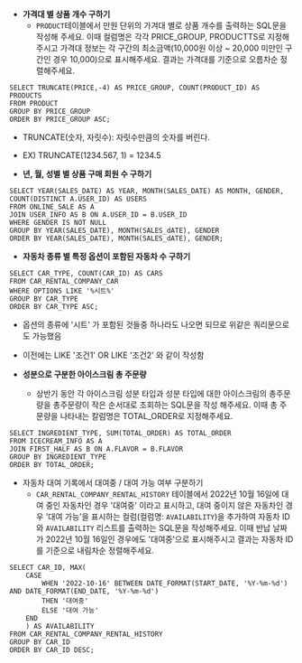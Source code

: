 - **가격대 별 상품 개수 구하기**
	- `PRODUCT`테이블에서 만원 단위의 가겨대 별로 상품 개수를 출력하는 SQL문을 작성해 주세요. 이때 컬럼명은 각각 PRICE_GROUP, PRODUCTTS로 지정해주시고 가격대 정보는 각 구간의 최소금액(10,000원 이상 ~ 20,000 미만인 구간인 경우 10,000)으로 표시해주세요. 결과는 가격대를 기준으로 오름차순 정렬해주세요.
```
SELECT TRUNCATE(PRICE,-4) AS PRICE_GROUP, COUNT(PRODUCT_ID) AS PRODUCTS
FROM PRODUCT
GROUP BY PRICE_GROUP
ORDER BY PRICE_GROUP ASC;
```

- TRUNCATE(숫자, 자릿수): 자릿수만큼의 숫자를 버린다.
- EX) TRUNCATE(1234.567, 1) = 1234.5

- **년, 월, 성별 별 상품 구매 회원 수 구하기**
```
SELECT YEAR(SALES_DATE) AS YEAR, MONTH(SALES_DATE) AS MONTH, GENDER, COUNT(DISTINCT A.USER_ID) AS USERS
FROM ONLINE_SALE AS A
JOIN USER_INFO AS B ON A.USER_ID = B.USER_ID
WHERE GENDER IS NOT NULL
GROUP BY YEAR(SALES_DATE), MONTH(SALES_dATE), GENDER
ORDER BY YEAR(SALES_DATE), MONTH(SALES_dATE), GENDER;
```

- **자동차 종류 별 특정 옵션이 포함된 자동차 수 구하기**
```
SELECT CAR_TYPE, COUNT(CAR_ID) AS CARS
FROM CAR_RENTAL_COMPANY_CAR
WHERE OPTIONS LIKE '%시트%'
GROUP BY CAR_TYPE
ORDER BY CAR_TYPE ASC;
```
- 옵션의 종류에 '시트' 가 포함된 것들중 하나라도 나오면 되므로 위같은 쿼리문으로도 가능했음
- 이전에는 LIKE '조건1' OR LIKE '조건2' 와 같이 작성함

- **성분으로 구분한 아이스크림 총 주문량**
	- 상반기 동안 각 아이스크림 성분 타입과 성분 타입에 대한 아이스크림의 총주문량을 총주문량이 작은 순서대로 조회하는 SQL문을 작성 해주세요. 이때 총 주문량을 나타내는 칼럼명은 TOTAL_ORDER로 지정해주세요.
```
SELECT INGREDIENT_TYPE, SUM(TOTAL_ORDER) AS TOTAL_ORDER
FROM ICECREAM_INFO AS A
JOIN FIRST_HALF AS B ON A.FLAVOR = B.FLAVOR
GROUP BY INGREDIENT_TYPE
ORDER BY TOTAL_ORDER;
```

- 자동차 대여 기록에서 대여중 / 대여 가능 여부 구분하기
	- `CAR_RENTAL_COMPANY_RENTAL_HISTORY` 테이블에서 2022년 10월 16일에 대여 중인 자동차인 경우 '대여중' 이라고 표시하고, 대여 중이지 않은 자동차인 경우 '대여 가능'을 표시하는 컬럼(컬럼명: `AVAILABILITY`)을 추가하여 자동차 ID와 `AVAILABILITY` 리스트를 출력하는 SQL문을 작성해주세요. 이때 반납 날짜가 2022년 10월 16일인 경우에도 '대여중'으로 표시해주시고 결과는 자동차 ID를 기준으로 내림차순 정렬해주세요.
```
SELECT CAR_ID, MAX(
    CASE
        WHEN '2022-10-16' BETWEEN DATE_FORMAT(START_DATE, '%Y-%m-%d') AND DATE_FORMAT(END_DATE, '%Y-%m-%d')
        THEN '대여중'
        ELSE '대여 가능'
    END
    ) AS AVAILABILITY
FROM CAR_RENTAL_COMPANY_RENTAL_HISTORY
GROUP BY CAR_ID
ORDER BY CAR_ID DESC;
```
